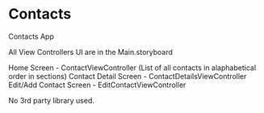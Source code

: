 # Contacts
 Contacts App

All View Controllers UI are in the Main.storyboard

Home Screen - ContactViewController (List of all contacts in alaphabetical order in sections)
Contact Detail Screen - ContactDetailsViewController
Edit/Add Contact Screen - EditContactViewController

No 3rd party library used.
